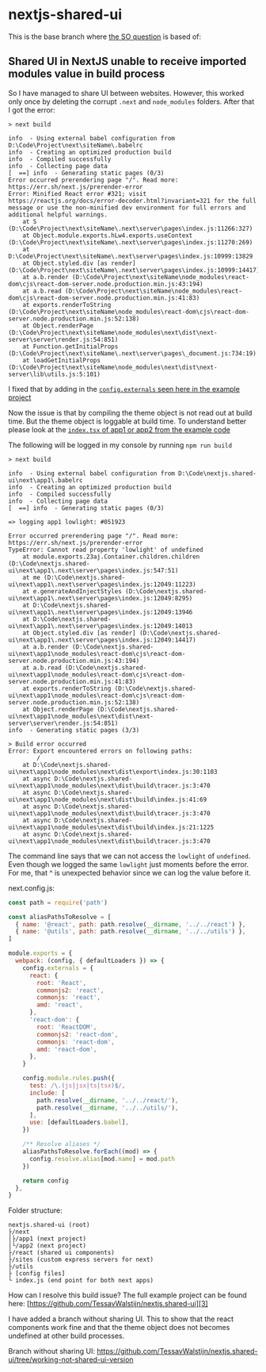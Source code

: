 # nextjs-shared-ui

This is the base branch where [the SO question][4] is based of:

## Shared UI in NextJS unable to receive imported modules value in build process

So I have managed to share UI between websites. However, this worked only once by deleting the corrupt `.next` and `node_modules` folders. After that I got the error:

```
> next build

info  - Using external babel configuration from D:\Code\Project\next\siteName\.babelrc
info  - Creating an optimized production build
info  - Compiled successfully
info  - Collecting page data
[  ==] info  - Generating static pages (0/3)
Error occurred prerendering page "/". Read more: https://err.sh/next.js/prerender-error
Error: Minified React error #321; visit https://reactjs.org/docs/error-decoder.html?invariant=321 for the full message or use the non-minified dev environment for full errors and additional helpful warnings.
    at S (D:\Code\Project\next\siteName\.next\server\pages\index.js:11266:327)
    at Object.module.exports.hLw4.exports.useContext (D:\Code\Project\next\siteName\.next\server\pages\index.js:11270:269)
    at D:\Code\Project\next\siteName\.next\server\pages\index.js:10999:13829
    at Object.styled.div [as render] (D:\Code\Project\next\siteName\.next\server\pages\index.js:10999:14417)
    at a.b.render (D:\Code\Project\next\siteName\node_modules\react-dom\cjs\react-dom-server.node.production.min.js:43:194)
    at a.b.read (D:\Code\Project\next\siteName\node_modules\react-dom\cjs\react-dom-server.node.production.min.js:41:83)
    at exports.renderToString (D:\Code\Project\next\siteName\node_modules\react-dom\cjs\react-dom-server.node.production.min.js:52:138)
    at Object.renderPage (D:\Code\Project\next\siteName\node_modules\next\dist\next-server\server\render.js:54:851)
    at Function.getInitialProps (D:\Code\Project\next\siteName\.next\server\pages\_document.js:734:19)
    at loadGetInitialProps (D:\Code\Project\next\siteName\node_modules\next\dist\next-server\lib\utils.js:5:101)
```

I fixed that by adding in the [`config.externals` seen here in the example project][1]

Now the issue is that by compiling the theme object is not read out at build time.
But the theme object is loggable at build time.
To understand better please look at the [`index.tsx` of app1 or app2 from the example code][2]

The following will be logged in my console by running `npm run build`

```
> next build

info  - Using external babel configuration from D:\Code\nextjs.shared-ui\next\app1\.babelrc
info  - Creating an optimized production build
info  - Compiled successfully
info  - Collecting page data
[  ==] info  - Generating static pages (0/3)

=> logging app1 lowlight: #051923

Error occurred prerendering page "/". Read more: https://err.sh/next.js/prerender-error
TypeError: Cannot read property 'lowlight' of undefined
    at module.exports.23aj.Container.children.children (D:\Code\nextjs.shared-ui\next\app1\.next\server\pages\index.js:547:51)
    at me (D:\Code\nextjs.shared-ui\next\app1\.next\server\pages\index.js:12049:11223)
    at e.generateAndInjectStyles (D:\Code\nextjs.shared-ui\next\app1\.next\server\pages\index.js:12049:8295)
    at D:\Code\nextjs.shared-ui\next\app1\.next\server\pages\index.js:12049:13946
    at D:\Code\nextjs.shared-ui\next\app1\.next\server\pages\index.js:12049:14013
    at Object.styled.div [as render] (D:\Code\nextjs.shared-ui\next\app1\.next\server\pages\index.js:12049:14417)
    at a.b.render (D:\Code\nextjs.shared-ui\next\app1\node_modules\react-dom\cjs\react-dom-server.node.production.min.js:43:194)
    at a.b.read (D:\Code\nextjs.shared-ui\next\app1\node_modules\react-dom\cjs\react-dom-server.node.production.min.js:41:83)
    at exports.renderToString (D:\Code\nextjs.shared-ui\next\app1\node_modules\react-dom\cjs\react-dom-server.node.production.min.js:52:138)
    at Object.renderPage (D:\Code\nextjs.shared-ui\next\app1\node_modules\next\dist\next-server\server\render.js:54:851)
info  - Generating static pages (3/3)

> Build error occurred
Error: Export encountered errors on following paths:
        /
    at D:\Code\nextjs.shared-ui\next\app1\node_modules\next\dist\export\index.js:30:1103
    at async D:\Code\nextjs.shared-ui\next\app1\node_modules\next\dist\build\tracer.js:3:470
    at async D:\Code\nextjs.shared-ui\next\app1\node_modules\next\dist\build\index.js:41:69
    at async D:\Code\nextjs.shared-ui\next\app1\node_modules\next\dist\build\tracer.js:3:470
    at async D:\Code\nextjs.shared-ui\next\app1\node_modules\next\dist\build\index.js:21:1225
    at async D:\Code\nextjs.shared-ui\next\app1\node_modules\next\dist\build\tracer.js:3:470
```

The command line says that we can not access the `lowlight` of `undefined`.  
Even though we logged the same `lowlight` just moments before the error.  
For me, that ^ is unexpected behavior since we can log the value before it.

next.config.js:

```javascript
const path = require('path')

const aliasPathsToResolve = [
  { name: '@react', path: path.resolve(__dirname, '../../react') },
  { name: '@utils', path: path.resolve(__dirname, '../../utils') },
]

module.exports = {
  webpack: (config, { defaultLoaders }) => {
    config.externals = {
      react: {
        root: 'React',
        commonjs2: 'react',
        commonjs: 'react',
        amd: 'react',
      },
      'react-dom': {
        root: 'ReactDOM',
        commonjs2: 'react-dom',
        commonjs: 'react-dom',
        amd: 'react-dom',
      },
    }

    config.module.rules.push({
      test: /\.(js|jsx|ts|tsx)$/,
      include: [
        path.resolve(__dirname, '../../react/'),
        path.resolve(__dirname, '../../utils/'),
      ],
      use: [defaultLoaders.babel],
    })

    /** Resolve aliases */
    aliasPathsToResolve.forEach((mod) => {
      config.resolve.alias[mod.name] = mod.path
    })

    return config
  },
}
```

Folder structure:

```
nextjs.shared-ui (root)
├/next
│├/app1 (next project)
│└/app2 (next project)
├/react (shared ui components)
├/sites (custom express servers for next)
├/utils
├ [config files]
└ index.js (end point for both next apps)
```

How can I resolve this build issue?
The full example project can be found here: [https://github.com/TessavWalstijn/nextjs.shared-ui][3]

I have added a branch without sharing UI.
This to show that the react components work fine
and that the theme object does not becomes undefined at other build processes.

Branch without sharing UI: https://github.com/TessavWalstijn/nextjs.shared-ui/tree/working-not-shared-ui-version

[1]: https://github.com/TessavWalstijn/nextjs.shared-ui/blob/bugstate/not-recieving-imported-modules/next/app1/next.config.js#L10
[2]: https://github.com/TessavWalstijn/nextjs.shared-ui/blob/bugstate/not-recieving-imported-modules/next/app1/pages/index.tsx#L11
[3]: https://github.com/TessavWalstijn/nextjs.shared-ui/tree/bugstate/not-recieving-imported-modules
[4]: https://stackoverflow.com/questions/66570634/shared-ui-in-nextjs-unable-to-receive-imported-modules-value-in-build-process
